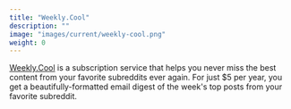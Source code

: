 ```yaml
---
title: "Weekly.Cool"
description: ""
image: "images/current/weekly-cool.png"
weight: 0
---
```


[Weekly.Cool](https://weekly.cool/) is a subscription service that helps you never miss the best content from your favorite subreddits ever again. For just $5 per year, you get a beautifully-formatted email digest of the week's top posts from your favorite subreddit.
